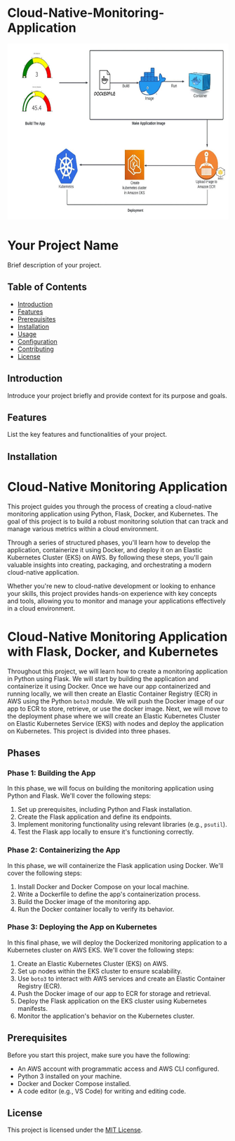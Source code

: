 # Cloud-Native-Monitoring-Application

<img src="https://github.com/vaibhavkapase1302/Cloud-Native-Monitoring-Application/blob/main/Project%20Architecture.jpg" width="1000" height="400" alt="Example Image">

<!--<img src="https://github.com/vaibhavkapase1302/Cloud-Native-Monitoring-Application/blob/main/GitOps%20Architecture.jpg" width="800" height="300" alt="Example Image">-->


# Your Project Name

Brief description of your project.

## Table of Contents

- [Introduction](#introduction)
- [Features](#features)
- [Prerequisites](#prerequisites)
- [Installation](#installation)
- [Usage](#usage)
- [Configuration](#configuration)
- [Contributing](#contributing)
- [License](#license)

## Introduction

Introduce your project briefly and provide context for its purpose and goals.

## Features

List the key features and functionalities of your project.

## Installation

# Cloud-Native Monitoring Application

This project guides you through the process of creating a cloud-native monitoring application using Python, Flask, Docker, and Kubernetes. The goal of this project is to build a robust monitoring solution that can track and manage various metrics within a cloud environment.

Through a series of structured phases, you'll learn how to develop the application, containerize it using Docker, and deploy it on an Elastic Kubernetes Cluster (EKS) on AWS. By following these steps, you'll gain valuable insights into creating, packaging, and orchestrating a modern cloud-native application.

Whether you're new to cloud-native development or looking to enhance your skills, this project provides hands-on experience with key concepts and tools, allowing you to monitor and manage your applications effectively in a cloud environment.


# Cloud-Native Monitoring Application with Flask, Docker, and Kubernetes

Throughout this project, we will learn how to create a monitoring application in Python using Flask. We will start by building the application and containerize it using Docker. Once we have our app containerized and running locally, we will then create an Elastic Container Registry (ECR) in AWS using the Python `boto3` module. We will push the Docker image of our app to ECR to store, retrieve, or use the docker image. Next, we will move to the deployment phase where we will create an Elastic Kubernetes Cluster on Elastic Kubernetes Service (EKS) with nodes and deploy the application on Kubernetes. This project is divided into three phases.

## Phases

### Phase 1: Building the App

In this phase, we will focus on building the monitoring application using Python and Flask. We'll cover the following steps:

1. Set up prerequisites, including Python and Flask installation.
2. Create the Flask application and define its endpoints.
3. Implement monitoring functionality using relevant libraries (e.g., `psutil`).
4. Test the Flask app locally to ensure it's functioning correctly.

### Phase 2: Containerizing the App

In this phase, we will containerize the Flask application using Docker. We'll cover the following steps:

1. Install Docker and Docker Compose on your local machine.
2. Write a Dockerfile to define the app's containerization process.
3. Build the Docker image of the monitoring app.
4. Run the Docker container locally to verify its behavior.

### Phase 3: Deploying the App on Kubernetes

In this final phase, we will deploy the Dockerized monitoring application to a Kubernetes cluster on AWS EKS. We'll cover the following steps:

1. Create an Elastic Kubernetes Cluster (EKS) on AWS.
2. Set up nodes within the EKS cluster to ensure scalability.
3. Use `boto3` to interact with AWS services and create an Elastic Container Registry (ECR).
4. Push the Docker image of our app to ECR for storage and retrieval.
5. Deploy the Flask application on the EKS cluster using Kubernetes manifests.
6. Monitor the application's behavior on the Kubernetes cluster.

## Prerequisites

Before you start this project, make sure you have the following:

- An AWS account with programmatic access and AWS CLI configured.
- Python 3 installed on your machine.
- Docker and Docker Compose installed.
- A code editor (e.g., VS Code) for writing and editing code.



## License

This project is licensed under the [MIT License](LICENSE).
